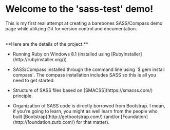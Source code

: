 # Welcome to the 'sass-test' demo!

This is my first real attempt at creating a barebones SASS/Compass demo page while utilizing Git for version control and documentation.

<br />
**Here are the details of the project:**

* <p>Running Ruby on Windows 8.1 (installed using [RubyInstaller](http://rubyinstaller.org/))</p>
* <p>SASS/Compass installed through the command line using `$ gem install compass`. The compass installation includes SASS so this is all you need to get started.</p>
* <p>Structure of SASS files based on [SMACSS](https://smacss.com/) principle.</p>
* <p>Organization of SASS code is directly borrowed from Bootstrap. I mean, if you're going to learn, you might as well learn from the people who built [Bootstrap](http://getbootstrap.com/) (and/or [Foundation](http://foundation.zurb.com/) for that matter).</p>
